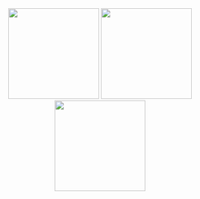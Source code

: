 <div align="center">
  <!-- GitHub stats -->
  <img height="180em" src="https://github-readme-stats.vercel.app/api?username=Berke-Ates&show_icons=true&theme=onedark&count_private=true&card_width=370" />
  <!-- Top languages -->
  <img height="180em" src="https://github-readme-stats.vercel.app/api/top-langs/?username=Berke-Ates&layout=compact&langs_count=6&theme=onedark&card_width=370" />
  <!-- GitHub streak -->
  <img height="180em" src="https://streak-stats.demolab.com/?user=Berke-Ates&theme=onedark&card_width=435" />
</div>
